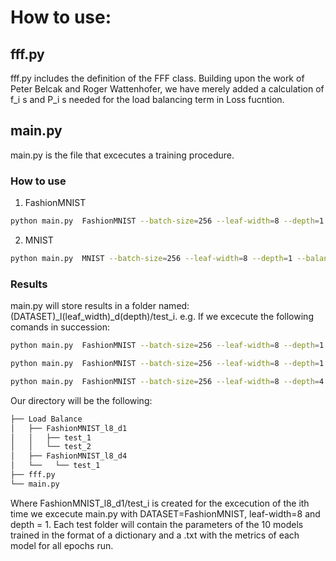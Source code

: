 # How to use:

## fff.py 
fff.py includes the definition of the FFF class. Building upon the work of Peter Belcak and Roger Wattenhofer, we have merely added a calculation of f_i s and P_i s needed 
for the load balancing term in Loss fucntion.

## main.py
main.py is the file that excecutes a training procedure. 
### How to use
1. FashionMNIST
```sh
python main.py  FashionMNIST --batch-size=256 --leaf-width=8 --depth=1 --balance-epochs=300 --hard-epochs=300 --runs=10
```

2. MNIST
```sh
python main.py  MNIST --batch-size=256 --leaf-width=8 --depth=1 --balance-epochs=300 --hard-epochs=300 --runs=10
```

### Results
main.py will store results in a folder named: (DATASET)_l(leaf_width)_d(depth)/test_i. 
e.g.
If we excecute the following comands in succession:
```sh
python main.py  FashionMNIST --batch-size=256 --leaf-width=8 --depth=1 --balance-epochs=300 --hard-epochs=300 --runs=10
```
```sh
python main.py  FashionMNIST --batch-size=256 --leaf-width=8 --depth=1 --balance-epochs=300 --hard-epochs=300 --runs=10
```
```sh
python main.py  FashionMNIST --batch-size=256 --leaf-width=8 --depth=4 --balance-epochs=300 --hard-epochs=300 --runs=10
```
Our directory will be the following:
```bash
├── Load Balance
│   ├── FashionMNIST_l8_d1
│   │   ├── test_1
│   │   └── test_2
│   ├── FashionMNIST_l8_d4
│   └──   └── test_1
├── fff.py
└── main.py
```
Where FashionMNIST_l8_d1/test_i is created for the excecution of the ith time we excecute main.py with DATASET=FashionMNIST, leaf-width=8 and depth = 1.
Each test folder will contain the parameters of the 10 models trained in the format of a dictionary and a .txt with the metrics of each model for all epochs run.

